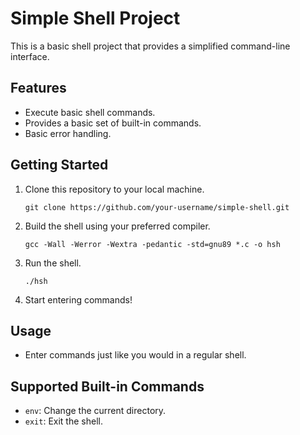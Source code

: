 # Simple Shell Project

This is a basic shell project that provides a simplified command-line interface.

## Features

- Execute basic shell commands.
- Provides a basic set of built-in commands.
- Basic error handling.

## Getting Started

1. Clone this repository to your local machine.
   ```
   git clone https://github.com/your-username/simple-shell.git
   ```

2. Build the shell using your preferred compiler.
   ```
   gcc -Wall -Werror -Wextra -pedantic -std=gnu89 *.c -o hsh
   ```

3. Run the shell.
   ```
   ./hsh
   ```

4. Start entering commands!

## Usage

- Enter commands just like you would in a regular shell.

## Supported Built-in Commands

- `env`: Change the current directory.
- `exit`: Exit the shell.

